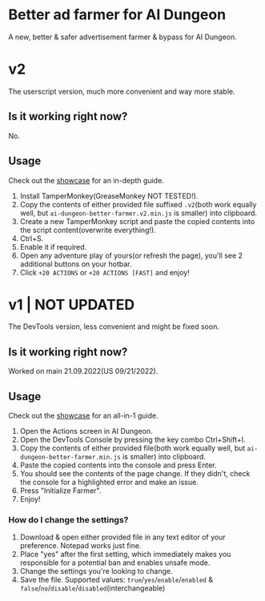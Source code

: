 # Better ad farmer for AI Dungeon
A new, better & safer advertisement farmer & bypass for AI Dungeon.

# v2
The userscript version, much more convenient and way more stable.

## Is it working right now?
No.

## Usage
Check out the [showcase](https://check.the.url/you-are-too-early-and-i-am-too-lazy) for an in-depth guide.
1. Install TamperMonkey(GreaseMonkey NOT TESTED!).
2. Copy the contents of either provided file suffixed `.v2`(both work equally well, but `ai-dungeon-better-farmer.v2.min.js` is smaller) into clipboard.
3. Create a new TamperMonkey script and paste the copied contents into the script content(overwrite everything!).
4. Ctrl+S.
5. Enable it if required.
6. Open any adventure play of yours(or refresh the page), you'll see 2 additional buttons on your hotbar.
7. Click `+20 ACTIONS` or `+20 ACTIONS [FAST]` and enjoy!

# v1 | NOT UPDATED
The DevTools version, less convenient and might be fixed soon.

## Is it working right now?
Worked on main 21.09.2022(US 09/21/2022).

## Usage
Check out the [showcase](https://youtu.be/Jr_UAZQ-mqQ) for an all-in-1 guide.
1. Open the Actions screen in AI Dungeon.
2. Open the DevTools Console by pressing the key combo Ctrl+Shift+I.
3. Copy the contents of either provided file(both work equally well, but `ai-dungeon-better-farmer.min.js` is smaller) into clipboard.
4. Paste the copied contents into the console and press Enter.
5. You should see the contents of the page change. If they didn't, check the console for a highlighted error and make an issue.
6. Press "Initialize Farmer".
7. Enjoy!
### How do I change the settings?
1. Download & open either provided file in any text editor of your preference. Notepad works just fine.
2. Place "yes" after the first setting, which immediately makes you responsible for a potential ban and enables unsafe mode.
3. Change the settings you're looking to change.
4. Save the file.
Supported values: `true`/`yes`/`enable`/`enabled` & `false`/`no`/`disable`/`disabled`(interchangeable)

